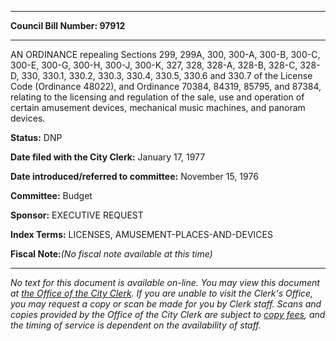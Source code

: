 

********

**Council Bill Number: 97912**
********

 AN ORDINANCE repealing Sections 299, 299A, 300, 300-A, 300-B, 300-C, 300-E, 300-G, 300-H, 300-J, 300-K, 327, 328, 328-A, 328-B, 328-C, 328-D, 330, 330.1, 330.2, 330.3, 330.4, 330.5, 330.6 and 330.7 of the License Code (Ordinance 48022), and Ordinance 70384, 84319, 85795, and 87384, relating to the licensing and regulation of the sale, use and operation of certain amusement devices, mechanical music machines, and panoram devices.

**Status:** DNP
   
**Date filed with the City Clerk:** January 17, 1977
   
   
**Date introduced/referred to committee:** November 15, 1976
   
**Committee:** Budget
   
**Sponsor:** EXECUTIVE REQUEST
   
   
**Index Terms:** LICENSES, AMUSEMENT-PLACES-AND-DEVICES

**Fiscal Note:**_(No fiscal note available at this time)_
********

_No text for this document is available on-line. You may view this document at [the Office of the City Clerk](http://www.seattle.gov/leg/clerk/contactUs.htm). If you are unable to visit the Clerk's Office, you may request a copy or scan be made for you by Clerk staff. Scans and copies provided by the Office of the City Clerk are subject to [copy fees](http://clerk.seattle.gov/~public/clerkfees.htm), and the timing of service is dependent on the availability of staff._

